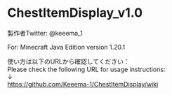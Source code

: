 # ChestItemDisplay_v1.0

製作者Twitter: @keeema_1

For: Minecraft Java Edition version 1.20.1

使い方は以下のURLから確認してください：  
Please check the following URL for usage instructions:  
↓  
https://github.com/Keeema-1/ChestItemDisplay/wiki
